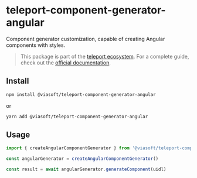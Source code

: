 # teleport-component-generator-angular

Component generator customization, capable of creating Angular components with styles.

> This package is part of the [teleport ecosystem](https://github.com/teleporthq/teleport-code-generators). For a complete guide, check out the [official documentation](https://docs.teleporthq.io/).

## Install
```bash
npm install @viasoft/teleport-component-generator-angular
```
or
```bash
yarn add @viasoft/teleport-component-generator-angular
```

## Usage
```javascript
import { createAngularComponentGenerator } from '@viasoft/teleport-component-generator-angular'

const angularGenerator = createAngularComponentGenerator()

const result = await angularGenerator.generateComponent(uidl)
```
